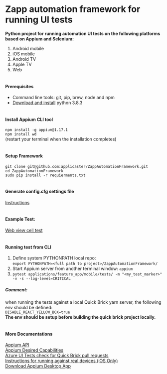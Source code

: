 # Zapp automation framework for running UI tests
**Python project for running automation UI tests on the following platforms based on Appium and Selenium:**
1. Android mobile
2. iOS mobile
3. Android TV 
4. Apple TV 
5. Web
<br><br>

#### Prerequisites ####
- Command line tools: git, pip, brew, node and npm
- [Download and install](https://www.python.org/downloads/) python 3.8.3
<br><br>

#### Install Appium CLI tool ####
`npm install -g appium@1.17.1` <br>
`npm install wd` <br>
(restart your terminal when the installation completes)
<br><br>


#### Setup Framework ####
`git clone git@github.com:applicaster/ZappAutomationFramework.git` <br>
`cd ZappAutomationFramework` <br>
`sudo pip install -r requierments.txt`
<br><br>

#### Generate config.cfg settings file ####
[Instructions](https://applicaster.atlassian.net/wiki/spaces/~794659641/pages/1048510939/Framework+config.cfg+settings+file)
<br><br>

#### Example Test: ####
[Web view cell test](https://github.com/applicaster/ZappAutomationFramework/blob/master/applications/feature_app/mobile/tests/test_web_view_link.py)
<br><br>

#### Running test from CLI ####
1. Define system PYTHONPATH local repo:<br>
`export PYTHONPATH=<full path to project>/ZappAutomationFramework/`<br>
2. Start Appium server from another terminal window: `appium`
3. `pytest applications/feature_app/mobile/tests/ -m "<my_test_marker>" -v -s --log-level=CRITICAL`

##### Comment: 
when running the tests against a local Quick Brick yarn server, the following env should be defined:<br>
`DISABLE_REACT_YELLOW_BOX=true`<br>
**The env should be setup before building the quick brick project locally.** 
<br><br>

#### More Documentations ####
[Appium API](https://appium.io/docs/en/about-appium/api/) <br>
[Appium Desired Capabilities](http://appium.io/docs/en/writing-running-appium/caps/) <br>
[Azure UI Tests check for Quick Brick pull requests](https://applicaster.atlassian.net/wiki/spaces/~794659641/pages/904527967/Azure+UI+Tests+check+for+Quick+Brick+pull+requests) <br>
[Instructions for running against real devices (iOS Only)](http://appium.io/docs/en/drivers/ios-xcuitest-real-devices/)  
[Download Appium Desktop App](http://appium.io/)
<br><br>
